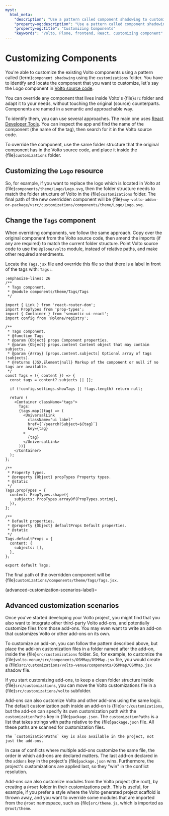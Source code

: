 ```yaml
---
myst:
  html_meta:
    "description": "Use a pattern called component shadowing to customize Volto components."
    "property=og:description": "Use a pattern called component shadowing to customize Volto components."
    "property=og:title": "Customizing Components"
    "keywords": "Volto, Plone, frontend, React, customizing component"
---
```


# Customizing Components

You're able to customize the existing Volto components using a pattern called {term}`component shadowing` using the `customizations` folder.
You have to identify and locate the component that you want to customize, let's say the Logo component in [Volto source
code](https://github.com/plone/volto/tree/main/packages/volto/src).

You can override any component that lives inside Volto's {file}`src` folder and adapt it to your needs, without touching the original (source) counterparts.
Components are named in a semantic and approachable way.

To identify them, you can use several approaches.
The main one uses [React Developer Tools](https://chromewebstore.google.com/detail/react-developer-tools/fmkadmapgofadopljbjfkapdkoienihi).
You can inspect the app and find the name of the component (the name of the tag), then search for it in the Volto source code.

To override the component, use the same folder structure that the original component has in the Volto source code, and place it inside the {file}`customizations` folder.

## Customizing the `Logo` resource

So, for example, if you want to replace the logo which is located in Volto at {file}`components/theme/Logo/Logo.svg`, then the folder structure needs to match the folder structure of Volto in the {file}`customizations` folder.
The final path of the new overridden component will be {file}`<my-volto-addon-or-package/>src/customizations/components/theme/Logo/Logo.svg`.

## Change the `Tags` component

When overriding components, we follow the same approach.
Copy over the original component from the Volto source code, then amend the imports (if any are required) to match the current folder structure.
Point Volto source code to use the `@plone/volto` module, instead of relative paths, and make other required amendments.

Locate the `Tags.jsx` file and override this file so that there is a label in front of the tags with: `Tags:`.

```{code-block} jsx
:emphasize-lines: 26
/**
 * Tags component.
 * @module components/theme/Tags/Tags
 */

import { Link } from 'react-router-dom';
import PropTypes from 'prop-types';
import { Container } from 'semantic-ui-react';
import config from '@plone/registry';

/**
 * Tags component.
 * @function Tags
 * @param {Object} props Component properties.
 * @param {Object} props.content Content object that may contain subjects.
 * @param {Array} [props.content.subjects] Optional array of tags (subjects).
 * @returns {JSX.Element|null} Markup of the component or null if no tags are available.
 */
const Tags = ({ content }) => {
  const tags = content?.subjects || [];

  if (!config.settings.showTags || !tags.length) return null;

  return (
    <Container className="tags">
      Tags:
      {tags.map((tag) => (
        <UniversalLink
          className="ui label"
          href={`/search?Subject=${tag}`}
          key={tag}
        >
          {tag}
        </UniversalLink>
      ))}
    </Container>
  );
};

/**
 * Property types.
 * @property {Object} propTypes Property types.
 * @static
 */
Tags.propTypes = {
  content: PropTypes.shape({
    subjects: PropTypes.arrayOf(PropTypes.string),
  }),
};

/**
 * Default properties.
 * @property {Object} defaultProps Default properties.
 * @static
 */
Tags.defaultProps = {
  content: {
    subjects: [],
  },
};

export default Tags;
```

The final path of the overridden component will be {file}`customizations/components/theme/Tags/Tags.jsx`.

(advanced-customization-scenarios-label)=

## Advanced customization scenarios

Once you've started developing your Volto project, you might find that you also want to integrate other third-party Volto add-ons, and potentially customize files from those add-ons.
You may even want to write an add-on that customizes Volto or other add-ons on its own.

To customize an add-on, you can follow the pattern described above, but place the add-on customization files in a folder named after the add-on, inside the {file}`src/customizations` folder.
So, for example, to customize the {file}`volto-venue/src/components/OSMMap/OSMMap.jsx` file, you would create a {file}`src/customizations/volto-venue/components/OSMMap/OSMMap.jsx` shadow file.

If you start customizing add-ons, to keep a clean folder structure inside {file}`src/customizations`, you can move the Volto customizations file in a {file}`src/customizations/volto` subfolder.

Add-ons can also customize Volto and other add-ons using the same logic.
The default customization path inside an add-on is {file}`src/customizations`, but the add-on can specify its own customization path with the `customizationPaths` key in {file}`package.json`.
The `customizationPaths` is a list that takes strings with paths relative to the {file}`package.json` file.
All these paths are scanned for customization files.

```{tip}
The `customizationPaths` key is also available in the project, not just the add-ons.
```

In case of conflicts where multiple add-ons customize the same file, the order in which add-ons are declared matters.
The last add-on declared in the `addons` key in the project's {file}`package.json` wins.
Furthermore, the project's customizations are applied last, so they "win" in the conflict resolution.

Add-ons can also customize modules from the Volto project (the root), by creating a `@root` folder in their customizations path.
This is useful, for example, if you prefer a style where the Volto generated project scaffold is thrown away, and you want to override some modules that are imported from the `@root` namespace, such as {file}`src/theme.js`, which is imported as `@root/theme`.
